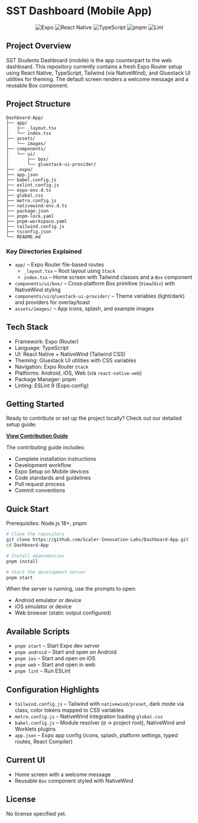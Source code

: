 # SST Dashboard (Mobile App)

<div align="center">

<img alt="Expo" src="https://img.shields.io/badge/Expo-SDK_54-000?logo=expo&logoColor=white" />
<img alt="React Native" src="https://img.shields.io/badge/React%20Native-0.81-61dafb?logo=react" />
<img alt="TypeScript" src="https://img.shields.io/badge/TypeScript-5.x-3178c6?logo=typescript&logoColor=white" />
<img alt="pnpm" src="https://img.shields.io/badge/pnpm-managed-orange?logo=pnpm" />
<img alt="Lint" src="https://img.shields.io/badge/ESLint-9-blue?logo=eslint" />

</div>

## Project Overview

SST Students Dashboard (mobile) is the app counterpart to the web dashboard. This repository currently contains a fresh Expo Router setup using React Native, TypeScript, Tailwind (via NativeWind), and Gluestack UI utilities for theming. The default screen renders a welcome message and a reusable Box component.

## Project Structure

```
Dashboard-App/
├── app/
│   ├── _layout.tsx
│   └── index.tsx
├── assets/
│   └── images/
├── components/
│   └── ui/
│       ├── box/
│       └── gluestack-ui-provider/
├── .expo/
├── app.json
├── babel.config.js
├── eslint.config.js
├── expo-env.d.ts
├── global.css
├── metro.config.js
├── nativewind-env.d.ts
├── package.json
├── pnpm-lock.yaml
├── pnpm-workspace.yaml
├── tailwind.config.js
├── tsconfig.json
└── README.md
```

### Key Directories Explained

- `app/` – Expo Router file-based routes
  - `_layout.tsx` – Root layout using `Stack`
  - `index.tsx` – Home screen with Tailwind classes and a `Box` component
- `components/ui/box/` – Cross‑platform Box primitive (`View`/`div`) with NativeWind styling
- `components/ui/gluestack-ui-provider/` – Theme variables (light/dark) and providers for overlay/toast
- `assets/images/` – App icons, splash, and example images

## Tech Stack

- Framework: Expo (Router)
- Language: TypeScript
- UI: React Native + NativeWind (Tailwind CSS)
- Theming: Gluestack UI utilities with CSS variables
- Navigation: Expo Router `Stack`
- Platforms: Android, iOS, Web (via `react-native-web`)
- Package Manager: pnpm
- Linting: ESLint 9 (Expo config)

## Getting Started

Ready to contribute or set up the project locally? Check out our detailed setup guide:

**[View Contribution Guide](./CONTRIBUTING.md)**

The contributing guide includes:

- Complete installation instructions
- Development workflow
- Expo Setup on Mobile devices
- Code standards and guidelines
- Pull request process
- Commit conventions

## Quick Start

Prerequisites: Node.js 18+, pnpm

```bash
# Clone the repository
git clone https://github.com/Scaler-Innovation-Labs/Dashboard-App.git
cd Dashboard-App

# Install dependencies
pnpm install

# Start the development server
pnpm start
```

When the server is running, use the prompts to open:

- Android emulator or device
- iOS simulator or device
- Web browser (static output configured)

## Available Scripts

- `pnpm start` – Start Expo dev server
- `pnpm android` – Start and open on Android
- `pnpm ios` – Start and open on iOS
- `pnpm web` – Start and open in web
- `pnpm lint` – Run ESLint

## Configuration Highlights

- `tailwind.config.js` – Tailwind with `nativewind/preset`, dark mode via class, color tokens mapped to CSS variables
- `metro.config.js` – NativeWind integration loading `global.css`
- `babel.config.js` – Module resolver (`@` → project root), NativeWind and Worklets plugins
- `app.json` – Expo app config (icons, splash, platform settings, typed routes, React Compiler)

## Current UI

- Home screen with a welcome message
- Reusable `Box` component styled with NativeWind

## License

No license specified yet.
